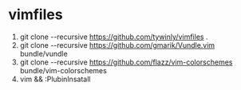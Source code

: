 vimfiles
========

1. git clone --recursive https://github.com/tywinly/vimfiles .
2. git clone --recursive https://github.com/gmarik/Vundle.vim bundle/vundle
3. git clone --recursive https://github.com/flazz/vim-colorschemes bundle/vim-colorschemes
4. vim && :PlubinInsatall
